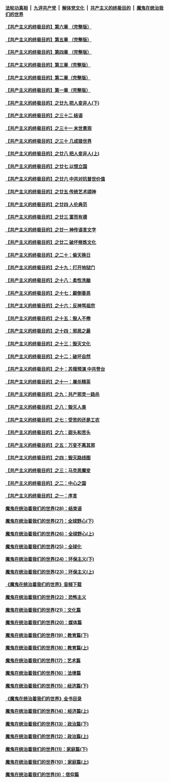 ####  [法轮功真相](../../../../basic/blob/master/README.md?t=06150931) &nbsp;|&nbsp; [九评共产党](../../../../9ping.md/blob/master/README.md?t=06150931) &nbsp;|&nbsp; [解体党文化](../../../../jtdwh.md/blob/master/README.md?t=06150931)  &nbsp;|&nbsp; [共产主义的终极目的](../../../../gczydzjmd.md/blob/master/README.md?t=06150931) &nbsp;|&nbsp; [魔鬼在统治我们的世界](../../../../mgztzwmdsj.md/blob/master/README.md?t=06150931) 

#### [【共产主义的终极目的】第六章 （完整版）](../pages/nsc422/n11428913.md?t=06150931) 

#### [【共产主义的终极目的】第五章 （完整版）](../pages/nsc422/n11428912.md?t=06150931) 

#### [【共产主义的终极目的】第四章 （完整版）](../pages/nsc422/n11428907.md?t=06150931) 

#### [【共产主义的终极目的】第三章（完整版）](../pages/nsc422/n11428848.md?t=06150931) 

#### [【共产主义的终极目的】第二章（完整版）](../pages/nsc422/n11428831.md?t=06150931) 

#### [【共产主义的终极目的】第一章（完整版）](../pages/nsc422/n11417651.md?t=06150931) 

#### [【共产主义的终极目的】之廿九 把人变非人(下)](../pages/nsc422/n11344140.md?t=06150931) 

#### [【共产主义的终极目的】之三十二 结语](../pages/nsc422/n11360535.md?t=06150931) 

#### [【共产主义的终极目的】之三十一 末世景观](../pages/nsc422/n11351129.md?t=06150931) 

#### [【共产主义的终极目的】之三十 几成狼世界](../pages/nsc422/n11348280.md?t=06150931) 

#### [【共产主义的终极目的】之廿八 把人变非人(上)](../pages/nsc422/n11340492.md?t=06150931) 

#### [【共产主义的终极目的】之廿七 以恨立国](../pages/nsc422/n11336944.md?t=06150931) 

#### [【共产主义的终极目的】之廿六 中共对抗普世价值](../pages/nsc422/n11324785.md?t=06150931) 

#### [【共产主义的终极目的】之廿五 传统艺术颂神](../pages/nsc422/n11296396.md?t=06150931) 

#### [【共产主义的终极目的】之廿四 人伦典范](../pages/nsc422/n11296397.md?t=06150931) 

#### [【共产主义的终极目的】之廿三 富而有德](../pages/nsc422/n11283598.md?t=06150931) 

#### [【共产主义的终极目的】之廿一 神传语言文字](../pages/nsc422/n11263265.md?t=06150931) 

#### [【共产主义的终极目的】之廿二 破坏修炼文化](../pages/nsc422/n11245728.md?t=06150931) 

#### [【共产主义的终极目的】之二十：偷天换日](../pages/nsc422/n11238846.md?t=06150931) 

#### [【共产主义的终极目的】之十九：打开地狱门](../pages/nsc422/n11206376.md?t=06150931) 

#### [【共产主义的终极目的】之十八：柔性洗脑](../pages/nsc422/n11199994.md?t=06150931) 

#### [【共产主义的终极目的】之十七：颠倒善恶](../pages/nsc422/n11179782.md?t=06150931) 

#### [【共产主义的终极目的】之十六：反神骂祖宗](../pages/nsc422/n11166798.md?t=06150931) 

#### [【共产主义的终极目的】之十五：毁人不倦](../pages/nsc422/n11166792.md?t=06150931) 

#### [【共产主义的终极目的】之十四：邪恶之最](../pages/nsc422/n11150249.md?t=06150931) 

#### [【共产主义的终极目的】之十三：毁灭文化](../pages/nsc422/n11135227.md?t=06150931) 

#### [【共产主义的终极目的】之十二：破坏自然](../pages/nsc422/n11135214.md?t=06150931) 

#### [【共产主义的终极目的】之十：苏俄预演 中共登台](../pages/nsc422/n11118424.md?t=06150931) 

#### [【共产主义的终极目的】之十一：屠杀精英](../pages/nsc422/n11118442.md?t=06150931) 

#### [【共产主义的终极目的】之九：共产邪灵一路杀](../pages/nsc422/n11114139.md?t=06150931) 

#### [【共产主义的终极目的】之八：毁灭人类](../pages/nsc422/n11108503.md?t=06150931) 

#### [【共产主义的终极目的】之七：受苦的还是工农](../pages/nsc422/n11101809.md?t=06150931) 

#### [【共产主义的终极目的】之六：甜头和苦头](../pages/nsc422/n11096971.md?t=06150931) 

#### [【共产主义的终极目的】之五：万变不离其邪](../pages/nsc422/n11091285.md?t=06150931) 

#### [【共产主义的终极目的】之四：毁灭路线图](../pages/nsc422/n11086284.md?t=06150931) 

#### [【共产主义的终极目的】之三：马克思魔变](../pages/nsc422/n11061941.md?t=06150931) 

#### [【共产主义的终极目的】之二：中心之国](../pages/nsc422/n11047728.md?t=06150931) 

#### [【共产主义的终极目的】之一：序言](../pages/nsc422/n11086077.md?t=06150931) 

#### [魔鬼在统治着我们的世界(28)：结束语](../pages/nsc422/n10936246.md?t=06150931) 

#### [魔鬼在统治着我们的世界(27)：全球野心(下)](../pages/nsc422/n10928319.md?t=06150931) 

#### [魔鬼在统治着我们的世界(26)：全球野心(上)](../pages/nsc422/n10900318.md?t=06150931) 

#### [魔鬼在统治着我们的世界(25)：全球化](../pages/nsc422/n10788205.md?t=06150931) 

#### [魔鬼在统治着我们的世界(24)：环保主义(下)](../pages/nsc422/n10695307.md?t=06150931) 

#### [魔鬼在统治着我们的世界(23)：环保主义(上)](../pages/nsc422/n10688613.md?t=06150931) 

#### [《魔鬼在统治着我们的世界》音频下载](../pages/nsc422/n10635553.md?t=06150931) 

#### [魔鬼在统治着我们的世界(22)：恐怖主义](../pages/nsc422/n10614727.md?t=06150931) 

#### [魔鬼在统治着我们的世界(21)：文化篇](../pages/nsc422/n10597706.md?t=06150931) 

#### [魔鬼在统治着我们的世界(20)：媒体篇](../pages/nsc422/n10586579.md?t=06150931) 

#### [魔鬼在统治着我们的世界(19)：教育篇(下)](../pages/nsc422/n10564808.md?t=06150931) 

#### [魔鬼在统治着我们的世界(18)：教育篇(上)](../pages/nsc422/n10526970.md?t=06150931) 

#### [魔鬼在统治着我们的世界(17)：艺术篇](../pages/nsc422/n10499093.md?t=06150931) 

#### [魔鬼在统治着我们的世界(16)：法律篇](../pages/nsc422/n10485969.md?t=06150931) 

#### [魔鬼在统治着我们的世界(15)：经济篇(下)](../pages/nsc422/n10469975.md?t=06150931) 

#### [《魔鬼在统治着我们的世界》全书目录](../pages/nsc422/n10464261.md?t=06150931) 

#### [魔鬼在统治着我们的世界(14)：经济篇(上)](../pages/nsc422/n10457370.md?t=06150931) 

#### [魔鬼在统治着我们的世界(13)：政治篇(下)](../pages/nsc422/n10448270.md?t=06150931) 

#### [魔鬼在统治着我们的世界(12)：政治篇(上)](../pages/nsc422/n10444576.md?t=06150931) 

#### [魔鬼在统治着我们的世界(11)：家庭篇(下)](../pages/nsc422/n10440961.md?t=06150931) 

#### [魔鬼在统治着我们的世界(10)：家庭篇(上)](../pages/nsc422/n10435448.md?t=06150931) 

#### [魔鬼在统治着我们的世界(9)：信仰篇](../pages/nsc422/n10432159.md?t=06150931) 

